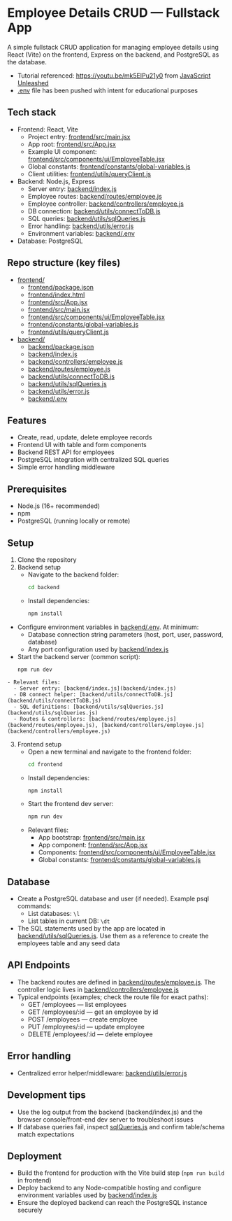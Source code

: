 # Employee Details CRUD — Fullstack App
A simple fullstack CRUD application for managing employee details using React (Vite) on the frontend, Express on the backend, and PostgreSQL as the database.
- Tutorial referenced: https://youtu.be/mk5EIPu21y0 from [JavaScript Unleashed](https://www.youtube.com/@JavaScriptUnleashed)
- [.env](backend/.env) file has been pushed with intent for educational purposes

## Tech stack
- Frontend: React, Vite
  - Project entry: [frontend/src/main.jsx](frontend/src/main.jsx)
  - App root: [frontend/src/App.jsx](frontend/src/App.jsx)
  - Example UI component: [frontend/src/components/ui/EmployeeTable.jsx](frontend/src/components/ui/EmployeeTable.jsx)
  - Global constants: [frontend/constants/global-variables.js](frontend/constants/global-variables.js)
  - Client utilities: [frontend/utils/queryClient.js](frontend/utils/queryClient.js)
- Backend: Node.js, Express
  - Server entry: [backend/index.js](backend/index.js)
  - Employee routes: [backend/routes/employee.js](backend/routes/employee.js)
  - Employee controller: [backend/controllers/employee.js](backend/controllers/employee.js)
  - DB connection: [backend/utils/connectToDB.js](backend/utils/connectToDB.js)
  - SQL queries: [backend/utils/sqlQueries.js](backend/utils/sqlQueries.js)
  - Error handling: [backend/utils/error.js](backend/utils/error.js)
  - Environment variables: [backend/.env](backend/.env)
- Database: PostgreSQL

## Repo structure (key files)
- [frontend/](frontend)
  - [frontend/package.json](frontend/package.json)
  - [frontend/index.html](frontend/index.html)
  - [frontend/src/App.jsx](frontend/src/App.jsx)
  - [frontend/src/main.jsx](frontend/src/main.jsx)
  - [frontend/src/components/ui/EmployeeTable.jsx](frontend/src/components/ui/EmployeeTable.jsx)
  - [frontend/constants/global-variables.js](frontend/constants/global-variables.js)
  - [frontend/utils/queryClient.js](frontend/utils/queryClient.js)
- [backend/](backend)
  - [backend/package.json](backend/package.json)
  - [backend/index.js](backend/index.js)
  - [backend/controllers/employee.js](backend/controllers/employee.js)
  - [backend/routes/employee.js](backend/routes/employee.js)
  - [backend/utils/connectToDB.js](backend/utils/connectToDB.js)
  - [backend/utils/sqlQueries.js](backend/utils/sqlQueries.js)
  - [backend/utils/error.js](backend/utils/error.js)
  - [backend/.env](backend/.env)

## Features
- Create, read, update, delete employee records
- Frontend UI with table and form components
- Backend REST API for employees
- PostgreSQL integration with centralized SQL queries
- Simple error handling middleware

## Prerequisites
- Node.js (16+ recommended)
- npm
- PostgreSQL (running locally or remote)

## Setup
1. Clone the repository
2. Backend setup
   - Navigate to the backend folder:
     ```bash
     cd backend
     ```
   - Install dependencies:
     ```bash
     npm install
     ```
  - Configure environment variables in [backend/.env](backend/.env). At minimum:
    - Database connection string parameters (host, port, user, password, database)
    - Any port configuration used by [backend/index.js](backend/index.js)
   - Start the backend server (common script):
     ```bash
     npm run dev
     ```
    - Relevant files:
      - Server entry: [backend/index.js](backend/index.js)
      - DB connect helper: [backend/utils/connectToDB.js](backend/utils/connectToDB.js)
      - SQL definitions: [backend/utils/sqlQueries.js](backend/utils/sqlQueries.js)
      - Routes & controllers: [backend/routes/employee.js](backend/routes/employee.js), [backend/controllers/employee.js](backend/controllers/employee.js)
3. Frontend setup
   - Open a new terminal and navigate to the frontend folder:
     ```bash
     cd frontend
     ```
   - Install dependencies:
     ```bash
     npm install
     ```
   - Start the frontend dev server:
     ```bash
     npm run dev
     ```
   - Relevant files:
     - App bootstrap: [frontend/src/main.jsx](frontend/src/main.jsx)
     - App component: [frontend/src/App.jsx](frontend/src/App.jsx)
     - Components: [frontend/src/components/ui/EmployeeTable.jsx](frontend/src/components/ui/EmployeeTable.jsx)
     - Global constants: [frontend/constants/global-variables.js](frontend/constants/global-variables.js)

## Database
- Create a PostgreSQL database and user (if needed). Example psql commands:
  - List databases: `\l`
  - List tables in current DB: `\dt`
- The SQL statements used by the app are located in [backend/utils/sqlQueries.js](backend/utils/sqlQueries.js). Use them as a reference to create the employees table and any seed data

## API Endpoints
- The backend routes are defined in [backend/routes/employee.js](backend/routes/employee.js). The controller logic lives in [backend/controllers/employee.js](backend/controllers/employee.js)
- Typical endpoints (examples; check the route file for exact paths):
  - GET /employees — list employees
  - GET /employees/:id — get an employee by id
  - POST /employees — create employee
  - PUT /employees/:id — update employee
  - DELETE /employees/:id — delete employee

## Error handling
- Centralized error helper/middleware: [backend/utils/error.js](backend/utils/error.js)

## Development tips
- Use the log output from the backend (backend/index.js) and the browser console/front-end dev server to troubleshoot issues
- If database queries fail, inspect [sqlQueries.js](backend/utils/sqlQueries.js) and confirm table/schema match expectations

## Deployment
- Build the frontend for production with the Vite build step (`npm run build` in frontend)
- Deploy backend to any Node-compatible hosting and configure environment variables used by [backend/index.js](backend/index.js)
- Ensure the deployed backend can reach the PostgreSQL instance securely